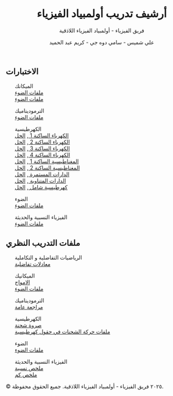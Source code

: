 <header>
        <h1>أرشيف تدريب أولمبياد الفيزياء</h1>
        <p>فريق الفيزياء - أولمبياد الفيزياء اللاذقية</p>
        <p>علي شميس - سامي دوه جي - كريم عبد الحميد</p>
</header>
        <section>
        <div class="container">
            <h2>الاختبارات</h2>
            <ul>
                <p>الميكانك<br>
                <a href="link-to-file3" target="_blank">ملفات الضوء </a><br>
                <a href="link-to-file3" target="_blank">ملفات الضوء </a>
                </p>
                <p>الترموديناميك<br>
                <a href="link-to-file3" target="_blank">ملفات الضوء </a>
                </p>
                <p>الكهرطيسية<br>
                <a href="https://drive.google.com/file/d/1Adc9G2FaQRlLGJIkffqWckRSy2sV3fd9/view?usp=sharing">الكهرباء الساكنة 1  </a> ,
                     <a href="https://drive.google.com/file/d/1IOILua4GE5rAVriafLsH9eklMz1g_rxJ/view?usp=sharing" target="_blank">الحل  </a><br>
                <a href="https://drive.google.com/file/d/1iR1yDuXfU6_9gn8HQxC-GdwBck0-h4rE/view?usp=sharing">الكهرباء الساكنة 2  </a> ,
                     <a href="https://drive.google.com/file/d/1h8Zurk-Z5I0GNE0gHmYlRVnfKPhuysv7/view?usp=sharing" target="_blank">الحل  </a><br>
                <a href="https://drive.google.com/file/d/13vZoxOee_e65pDp-PDHJjXdKCQC6SzEw/view?usp=sharing">الكهرباء الساكنة 3  </a> ,
                     <a href="https://drive.google.com/file/d/1NlN7qybehRg6UwKCZ0ASc1EMNMSEIMrH/view?usp=sharing">الحل  </a><br>
                <a href="https://drive.google.com/file/d/1BE1Ch6D1vope2j29NiEiTj8B9QwjNznH/view?usp=sharing">الكهرباء الساكنة 4  </a> ,
                     <a href="https://drive.google.com/file/d/1ozR7AC7hSaJAyqXVrvimk5--QYPrewAs/view?usp=sharing">الحل  </a><br>
                <a href="https://drive.google.com/file/d/1OGqSB04MXz6p-S-YgMyXBGj1k-s7pUIF/view?usp=sharing">المغناطيسية الساكنة 1 </a> ,
                     <a href="">الحل  </a><br>
                <a href="https://drive.google.com/file/d/13T3EcVT1BE1n6qBtTGd9lmTHrou5ILOl/view?usp=sharing">المغناطيسية الساكنة 2 </a> ,
                     <a href="https://drive.google.com/file/d/1sICszNaMYrR0kLMhBliXkwKyO7Mp3Jzc/view?usp=sharing">الحل  </a><br>
                <a href="https://drive.google.com/file/d/19u-ExtUjc49cXPBwiovRq3ZSKut7b7Hb/view?usp=sharing">الدارات المستمرة   </a> ,
                     <a href="">الحل  </a><br>
                <a href="https://drive.google.com/file/d/16gFCEQH2wkdy2kuy9KMapKqjdUvr25ZX/view?usp=sharing">الدارات المتناوبة   </a> ,
                     <a href="">الحل  </a><br>
                <a href="https://drive.google.com/file/d/1W48DBTdJQUsCPifh3KdtyjqAMa5IbJbV/view?usp=sharing">كهرطيسية شامل    </a> ,
                     <a href="">الحل  </a><br>
                </p>
                <p>الضوء<br>
                <a href="link-to-file3" target="_blank">ملفات الضوء </a>
                </p>
                <p>الفيزياء النسبية والحديثة<br>
                <a href="link-to-file3" target="_blank">ملفات الضوء </a>
                </p>
            </ul>
        </section>
        <section>
            <h2>ملفات التدريب النظري</h2>
            <ul>
                 <p>الرياضيات التفاضلية و التكاملية<br>
                <a href="https://drive.google.com/file/d/1vjtKS6kHI-dfNqUpyHBcacpg-omwLz35/view?usp=sharing" target="_blank">معادلات تفاضلية  </a><br>
                <p>الميكانيك<br>
                <a href="https://drive.google.com/file/d/1NqDZBgoLNRZeul51evCryV9YAY9W6CPL/view?usp=sharing" target="_blank">الامواج  </a><br>
                <a href="link-to-file3" target="_blank">ملفات الضوء </a>
                </p>
                <p>الترموديناميك<br>
                <a href="https://drive.google.com/file/d/1LnCPmXHhe1GJakOQBZ8uW2yK87_S1FBo/view?usp=sharing" target="_blank">مراجعة عامة  </a>
                </p>
                <p>الكهرطيسية<br>
                <a href="https://drive.google.com/file/d/17yG_ePdAXIS_96rnX0E7bdZsBWyVasZj/view?usp=sharing" target="_blank">صروة شحنة  </a><br>
                <a href="https://drive.google.com/file/d/1LnCPmXHhe1GJakOQBZ8uW2yK87_S1FBo/view?usp=sharing" target="_blank">ملفات حركة الشحنات في حقول كهرطيسية </a> 
                </p>
                <p>الضوء<br>
                <a href="link-to-file3" target="_blank">ملفات الضوء </a>
                </p>
                <p>الفيزياء النسبية والحديثة<br>
                <a href="https://drive.google.com/file/d/1-Lyp0Q3dtRpcAwOfrbkClxa7gNC1G7R_/view?usp=sharing" target="_blank">ملخص نسبية </a><br>
                <a href="https://drive.google.com/file/d/13XhaUy0y1F3pWEEmQol0LtP_4RbQInxt/view?usp=sharing" target="_blank">ملخص كم  </a>
                </p>
   </ul>
</section>
    </div>
    <footer>
        <p>© ٢٠٢٥ فريق الفيزياء - أولمبياد الفيزياء اللاذقية. جميع الحقوق محفوظة.</p>
    </footer>
</body>
</html>
